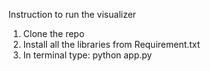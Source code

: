 Instruction to run the visualizer
1. Clone the repo
2. Install all the libraries from Requirement.txt
3. In terminal type: python app.py
